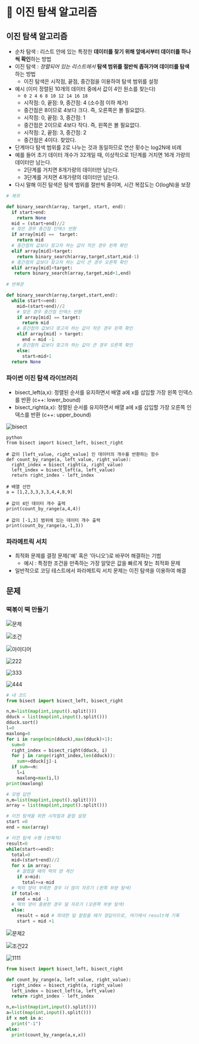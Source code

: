 # :book: 이진 탐색 알고리즘

## 이진 탐색 알고리즘

- 순차 탐색 : 리스트 안에 있는 특정한 **데이터를 찾기 위해 앞에서부터 데이터를 하나씩 확인**하는 방법
- 이진 탐색 : *정렬되어 있는 리스트에서* **탐색 범위를 절반씩 좁혀가며 데이터를 탐색**하는 방법
  - 이진 탐색은 시작점, 끝점, 중간점을 이용하여 탐색 범위를 설정
- 예시 (이미 정렬된 10개의 데이터 중에서 값이 4인 원소를 찾는다)
  - `0 2 4 6 8 10 12 14 16 18`
  - 시작점: 0, 끝점: 9, 중간점: 4 (소수점 이하 제거)
  - 중간점은 8이므로 4보다 크다. 즉, 오른쪽은 볼 필요없다.
  - 시작점: 0, 끝점: 3, 중간점: 1
  - 중간점은 2이므로 4보다 작다. 즉, 왼쪽은 볼 필요없다.
  - 시작점: 2, 끝점: 3, 중간점: 2
  - 중간점은 4이다. 찾았다.
- 단계마다 탐색 범위를 2로 나누는 것과 동일하므로 연산 횟수는 log2N에 비례
- 예를 들어 초기 데이터 개수가 32개일 때, 이상적으로 1단계를 거치면 16개 가량의 데이터만 남는다.
  - 2단계를 거치면 8개가량의 데이터만 남는다.
  - 3단계를 거치면 4개가량의 데이터만 남는다.
- 다시 말해 이진 탐색은 탐색 범위를 절반씩 줄이며, 시간 복잡도는 O(logN)을 보장

```python
# 재귀

def binary_search(array, target, start, end):
  if start>end:
    return None
  mid = (start+end)//2
  # 찾은 경우 중간점 인덱스 반환
  if array[mid] ==  target:
    return mid
  # 중간점의 값보다 찾고자 하는 값이 작은 경우 왼쪽 확인
  elif array[mid]>target:
    return binary_search(array,target,start,mid-1)
  # 중간점의 값보다 찾고자 하는 값이 큰 경우 오른쪽 확인
  elif array[mid]<target:
   return binary_search(array,target,mid+1,end)
   
# 반복문

def binary_search(array,target,start,end):
  while start<=end:
    mid=(start+end)//2
    # 맞은 경우 중간점 인덱스 반환
    if array[mid] == target:
      return mid
    # 중간점의 값보다 찾고자 하는 값이 작은 경우 왼쪽 확인
    elif array[mid] > target:
      end = mid -1
    # 중간점의 값보다 찾고자 하는 값이 큰 경우 오른쪽 확인
    else:
      start=mid+1
  return None
```

### 파이썬 이진 탐색 라이브러리

- bisect_left(a,x): 정렬된 순서를 유지하면서 배열 a에 x를 삽입할 가장 왼쪽 인덱스를 반환 (c++: lower_bound)
- bisect_right(a,x): 정렬된 순서를 유지하면서 배열 a에 x를 삽입할 가장 오른쪽 인덱스를 반환 (c++: upper_bound)

![bisect](https://user-images.githubusercontent.com/47052106/105399507-10500a80-5c67-11eb-986f-3856e891f5b4.JPG)

```
python
from bisect import bisect_left, bisect_right

# 값이 [left_value, right_value] 인 데이터의 개수를 반환하는 함수
def count_by_range(a, left_value, right_value):
  right_index = bisect_right(a, right_value)
  left_index = bisect_left(a, left_value)
  return right_index - left_index

# 배열 선언
a = [1,2,3,3,3,3,4,4,8,9]

# 값이 4인 데이터 개수 출력
print(count_by_range(a,4,4))

# 값이 [-1,3] 범위에 있는 데이터 개수 출력
print(count_by_range(a,-1,3))
```

### 파라메트릭 서치
- 최적화 문제를 결정 문제('예' 혹은 '아니오')로 바꾸어 해결하는 기법
  - 예시 : 특정한 조건을 만족하는 가장 알맞은 값을 빠르게 찾는 최적화 문제
- 일반적으로 코딩 테스트에서 파라메트릭 서치 문제는 이진 탐색을 이용하여 해결

## 문제

### 떡볶이 떡 만들기

![문제](https://user-images.githubusercontent.com/47052106/105413431-6c238f00-5c79-11eb-8114-9e631952885d.JPG)

![조건](https://user-images.githubusercontent.com/47052106/105413428-6b8af880-5c79-11eb-9c67-b7617523f04e.JPG)

![아이디어](https://user-images.githubusercontent.com/47052106/105417712-59ac5400-5c7f-11eb-9bd8-3860f850c4f3.JPG)

![222](https://user-images.githubusercontent.com/47052106/105417715-5a44ea80-5c7f-11eb-812b-481383993fbd.JPG)

![333](https://user-images.githubusercontent.com/47052106/105417717-5add8100-5c7f-11eb-83e2-1f73cd1e6aff.JPG)

![444](https://user-images.githubusercontent.com/47052106/105417719-5add8100-5c7f-11eb-8696-e0e9badebdde.JPG)

```python
# 내 코드
from bisect import bisect_left, bisect_right

n,m=list(map(int,input().split()))
dduck = list(map(int,input().split()))
dduck.sort()
l=0
maxlong=0
for i in range(min(dduck),max(dduck)+1):
  sum=0
  right_index = bisect_right(dduck, i)
  for j in range(right_index,len(dduck)):
    sum+=dduck[j]-i
  if sum==m:
    l=i
    maxlong=max(i,l)
print(maxlong)

# 모범 답안
n,m=list(map(int,input().split()))
array = list(map(int,input().split()))

# 이진 탐색을 위한 시작점과 끝점 설정
start =0
end = max(array)

# 이진 탐색 수행 (반복적)
result=0
while(start<=end):
  total=0
  mid=(start+end)//2
  for x in array:
    # 잘랐을 때의 떡의 양 계산
    if x>mid:
      total+=x-mid
  # 떡의 양이 부족한 경우 더 많이 자르기 (왼쪽 부분 탐색)
  if total<m:
    end = mid -1
  # 떡의 양이 충분한 경우 덜 자르기 (오른쪽 부분 탐색)
  else:
    result = mid # 최대한 덜 잘랐을 때가 정답이므로, 여기에서 result에 기록
    start = mid +1
```

![문제2](https://user-images.githubusercontent.com/47052106/105418357-55346b00-5c80-11eb-9503-c57bddc6f888.JPG)

![조건22](https://user-images.githubusercontent.com/47052106/105418356-54033e00-5c80-11eb-8bf2-899aafe18a74.JPG)

![1111](https://user-images.githubusercontent.com/47052106/105418859-25d22e00-5c81-11eb-9078-dbacb34020ea.JPG)

```python
from bisect import bisect_left, bisect_right

def count_by_range(a, left_value, right_value):
  right_index = bisect_right(a, right_value)
  left_index = bisect_left(a, left_value)
  return right_index - left_index

n,x=list(map(int,input().split()))
a=list(map(int,input().split()))
if x not in a:
  print("-1")
else:
  print(count_by_range(a,x,x))
```




